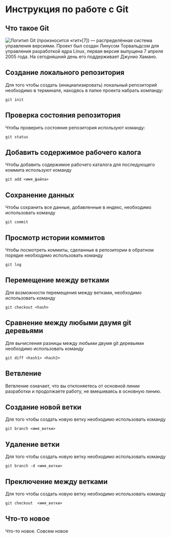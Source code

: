 # **Инструкция по работе с Git**

## Что такое Git

![Логитип](images/patrik.jpg)
Git (произносится «гит»[7]) — распределённая система управления версиями. Проект был создан Линусом Торвальдсом для управления разработкой ядра Linux, первая версия выпущена 7 апреля 2005 года. На сегодняшний день его поддерживает Джунио Хамано.

## Создание локального репозитория

Для того чтобы создать (инициализировать) локальный репозиторий необходимо в терминале, находясь в папке проекта набрать компанду:

	git init

## Проверка состояния репозитория
Чтобы проверить состояние репозитория используют команду:

	git status

## Добавить содержимое рабочего калога
Чтобы добавить содержимое рабочего каталога для последующего коммита используют команду

	git add <имя_файла>

## Сохранение данных
Чтобы сохранить все данные, добавленные в индекс, необходимо использовать команду

	git commit

## Просмотр истории коммитов
Чтобы посмотреть коммиты, сделанные в репозитории в обратном порядке необходимо использовать команду

	git log

## Перемещение между ветками
Для возможности перемещения между ветками, необходимо использовать команду

	git checkout <hash>
## Сравнение между любыми двумя git деревьями
Для вычисления разницы между любыми двумя git деревьями необходимо использовать команду

	git diff <hash1> <hash2>

## Ветвление 
Ветвление означает, что вы отклоняетесь от основной линии разработки и продолжаете работу, не вмешиваясь в основную линию.

## Создание новой ветки 
Для того чтобы создать новую ветку необходимо использовать команду

	git branch <имя_ветки>

## Удаление ветки
Для того чтобы создать новую ветку необходимо использовать команду

	git branch -d <имя_ветки>

## Преключение между ветками
Для того чтобы создать новую ветку необходимо использовать команду

	git checkout  <имя_ветки>

## Что-то новое
 Что-то новое. Совсем новое
